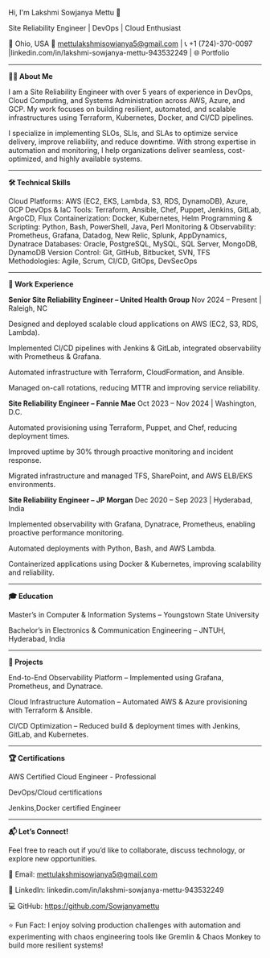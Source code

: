 Hi, I'm Lakshmi Sowjanya Mettu 👋

Site Reliability Engineer | DevOps | Cloud Enthusiast

📍 Ohio, USA
📧 mettulakshmisowjanya5@gmail.com
 | 📞 +1 (724)-370-0097
 |linkedin.com/in/lakshmi-sowjanya-mettu-943532249
 | 🌐 Portfolio
 
------------------------------------------------------------------------------------------------------------------------------------------------------------------------------------------
**👨‍💻 About Me**

I am a Site Reliability Engineer with over 5 years of experience in DevOps, Cloud Computing, and Systems Administration across AWS, Azure, and GCP. My work focuses on building resilient, automated, and scalable infrastructures using Terraform, Kubernetes, Docker, and CI/CD pipelines.

I specialize in implementing SLOs, SLIs, and SLAs to optimize service delivery, improve reliability, and reduce downtime. With strong expertise in automation and monitoring, I help organizations deliver seamless, cost-optimized, and highly available systems.

------------------------------------------------------------------------------------------------------------------------------------------------------------------------------------------

**🛠️ Technical Skills**

Cloud Platforms: AWS (EC2, EKS, Lambda, S3, RDS, DynamoDB), Azure, GCP
DevOps & IaC Tools: Terraform, Ansible, Chef, Puppet, Jenkins, GitLab, ArgoCD, Flux
Containerization: Docker, Kubernetes, Helm
Programming & Scripting: Python, Bash, PowerShell, Java, Perl
Monitoring & Observability: Prometheus, Grafana, Datadog, New Relic, Splunk, AppDynamics, Dynatrace
Databases: Oracle, PostgreSQL, MySQL, SQL Server, MongoDB, DynamoDB
Version Control: Git, GitHub, Bitbucket, SVN, TFS
Methodologies: Agile, Scrum, CI/CD, GitOps, DevSecOps

------------------------------------------------------------------------------------------------------------------------------------------------------------------------------------------
**💼 Work Experience**


**Senior Site Reliability Engineer – United Health Group**  Nov 2024 – Present | Raleigh, NC

Designed and deployed scalable cloud applications on AWS (EC2, S3, RDS, Lambda).

Implemented CI/CD pipelines with Jenkins & GitLab, integrated observability with Prometheus & Grafana.

Automated infrastructure with Terraform, CloudFormation, and Ansible.

Managed on-call rotations, reducing MTTR and improving service reliability.

**Site Reliability Engineer – Fannie Mae**  Oct 2023 – Nov 2024 | Washington, D.C.

Automated provisioning using Terraform, Puppet, and Chef, reducing deployment times.

Improved uptime by 30% through proactive monitoring and incident response.

Migrated infrastructure and managed TFS, SharePoint, and AWS ELB/EKS environments.


**Site Reliability Engineer – JP Morgan** Dec 2020 – Sep 2023 | Hyderabad, India

Implemented observability with Grafana, Dynatrace, Prometheus, enabling proactive performance monitoring.

Automated deployments with Python, Bash, and AWS Lambda.

Containerized applications using Docker & Kubernetes, improving scalability and reliability.

------------------------------------------------------------------------------------------------------------------------------------------------------------------------------------------

**🎓 Education**

Master’s in Computer & Information Systems – Youngstown State University

Bachelor’s in Electronics & Communication Engineering – JNTUH, Hyderabad, India

------------------------------------------------------------------------------------------------------------------------------------------------------------------------------------------

**🚀 Projects**

End-to-End Observability Platform – Implemented using Grafana, Prometheus, and Dynatrace.

Cloud Infrastructure Automation – Automated AWS & Azure provisioning with Terraform & Ansible.

CI/CD Optimization – Reduced build & deployment times with Jenkins, GitLab, and Kubernetes.

------------------------------------------------------------------------------------------------------------------------------------------------------------------------------------------

**🏆 Certifications**

AWS Certified Cloud Engineer - Professional 

DevOps/Cloud certifications

Jenkins,Docker certified Engineer

------------------------------------------------------------------------------------------------------------------------------------------------------------------------------------------


**📬 Let’s Connect!**

Feel free to reach out if you’d like to collaborate, discuss technology, or explore new opportunities.

📧 Email: mettulakshmisowjanya5@gmail.com

🔗 LinkedIn: linkedin.com/in/lakshmi-sowjanya-mettu-943532249

💻 GitHub: https://github.com/Sowjanyamettu

⭐️ Fun Fact: I enjoy solving production challenges with automation and experimenting with chaos engineering tools like Gremlin & Chaos Monkey to build more resilient systems!

